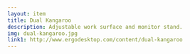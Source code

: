 ```yaml
--- 
layout: item
title: Dual Kangaroo
description: Adjustable work surface and monitor stand.
img: dual-kangaroo.jpg
link1: http://www.ergodesktop.com/content/dual-kangaroo
---
```


